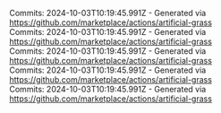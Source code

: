 Commits: 2024-10-03T10:19:45.991Z - Generated via https://github.com/marketplace/actions/artificial-grass
<br>
Commits: 2024-10-03T10:19:45.991Z - Generated via https://github.com/marketplace/actions/artificial-grass
<br>
Commits: 2024-10-03T10:19:45.991Z - Generated via https://github.com/marketplace/actions/artificial-grass
<br>
Commits: 2024-10-03T10:19:45.991Z - Generated via https://github.com/marketplace/actions/artificial-grass
<br>
Commits: 2024-10-03T10:19:45.991Z - Generated via https://github.com/marketplace/actions/artificial-grass
<br>
